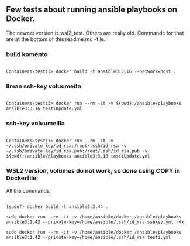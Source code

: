 ## Few tests about running ansible playbooks on Docker.
The newest version is wsl2_test. Others are really old.
Commands for that are at the bottom of this readme.md -file.

### build komento

```

Containers\testi3> docker build -t ansible3:3.16 --network=host .

```

### Ilman ssh-key voluumeita

```

Containers\testi3> docker run --rm -it -v ${pwd}:/ansible/playbooks ansible3:3.16 testiUpdate.yml

```

### ssh-key voluumeilla

```

Containers\testi3> docker run --rm -it -v ~/.ssh/private_key/id_rsa:/root/.ssh/id_rsa -v ~/.ssh/private_key/id_rsa.pub:/root/.ssh/id_rsa.pub -v ${pwd}:/ansible/playbooks ansible3:3.16 testiUpdate.yml

```

### WSL2 version, volumes do not work, so done using COPY in Dockerfile:
All the commands:

```

(sudo?) docker build -t ansible3:3.44 .

sudo docker run --rm -it -v /home/ansible/docker:/ansible/playbooks ansible3:1.42 --private-key=/home/ansible/.ssh/id_rsa sshkey.yml -Kk

sudo docker run --rm -it -v /home/ansible/docker:/ansible/playbooks ansible3:1.42 --private-key=/home/ansible/.ssh/id_rsa testi.yml

```
